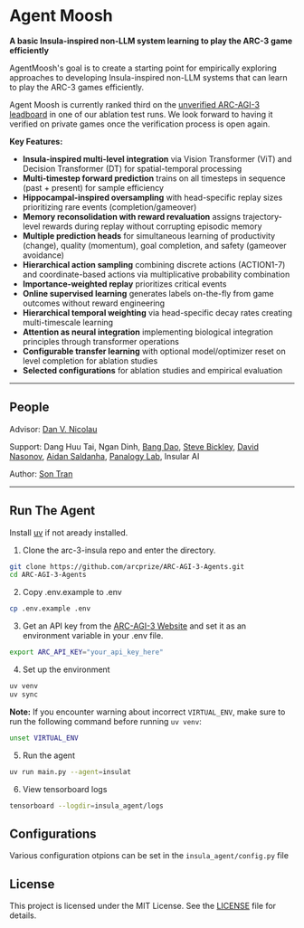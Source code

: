 # Agent Moosh

**A basic Insula-inspired non-LLM system learning to play the ARC-3 game efficiently**

AgentMoosh's goal is to create a starting point for empirically exploring approaches to developing Insula-inspired non-LLM systems that can learn to play the ARC-3 games efficiently.

Agent Moosh is currently ranked third on the [unverified ARC-AGI-3 leadboard](https://three.arcprize.org/leaderboard) in one of our ablation test runs. We look forward to having it verified on private games once the verification process is open again. 

**Key Features:**

  - **Insula-inspired multi-level integration** via Vision Transformer (ViT) and Decision Transformer (DT) for spatial-temporal processing
  - **Multi-timestep forward prediction** trains on all timesteps in sequence (past + present) for sample efficiency
  - **Hippocampal-inspired oversampling** with head-specific replay sizes prioritizing rare events (completion/gameover)
  - **Memory reconsolidation with reward revaluation** assigns trajectory-level rewards during replay without corrupting episodic memory
  - **Multiple prediction heads** for simultaneous learning of productivity (change), quality (momentum), goal completion, and safety (gameover avoidance)
  - **Hierarchical action sampling** combining discrete actions (ACTION1-7) and coordinate-based actions via multiplicative probability combination
  - **Importance-weighted replay** prioritizes critical events
  - **Online supervised learning** generates labels on-the-fly from game outcomes without reward engineering
  - **Hierarchical temporal weighting** via head-specific decay rates creating multi-timescale learning
  - **Attention as neural integration** implementing biological integration principles through transformer operations
  - **Configurable transfer learning** with optional model/optimizer reset on level completion for ablation studies
  - **Selected configurations** for ablation studies and empirical evaluation

---

## People

Advisor: [Dan V. Nicolau]()

Support: Dang Huu Tai, Ngan Dinh, [Bang Dao](https://www.linkedin.com/in/daotranbang?utm_source=share&utm_campaign=share_via&utm_content=profile&utm_medium=android_app), [Steve Bickley](https://www.linkedin.com/in/steve-bickley/), [David Nasonov](https://www.linkedin.com/in/david-nasonov-323767250?utm_source=share&utm_campaign=share_via&utm_content=profile&utm_medium=ios_app), [Aidan Saldanha](https://www.linkedin.com/in/aidandsaldanha?utm_source=share&utm_campaign=share_via&utm_content=profile&utm_medium=ios_app), [Panalogy Lab](https://panalogy-lab.com), Insular AI

Author: [Son Tran](https://github.com/s27183)

---

## Run The Agent

Install [uv](https://docs.astral.sh/uv/getting-started/installation/) if not aready installed.

1. Clone the arc-3-insula repo and enter the directory.

```bash
git clone https://github.com/arcprize/ARC-AGI-3-Agents.git
cd ARC-AGI-3-Agents
```

2. Copy .env.example to .env

```bash
cp .env.example .env
```

3. Get an API key from the [ARC-AGI-3 Website](https://three.arcprize.org/) and set it as an environment variable in your .env file.

```bash
export ARC_API_KEY="your_api_key_here"
```

4. Set up the environment

```bash
uv venv
uv sync
```
**Note:** If you encounter warning about incorrect `VIRTUAL_ENV`, make sure to run the following command before running `uv venv`:

```bash
unset VIRTUAL_ENV
```
5. Run the agent

```bash
uv run main.py --agent=insulat
```

6. View tensorboard logs

```bash
tensorboard --logdir=insula_agent/logs
```
## Configurations

Various configuration otpions can be set in the `insula_agent/config.py` file

## License

This project is licensed under the MIT License. See the [LICENSE](LICENSE) file for details.
